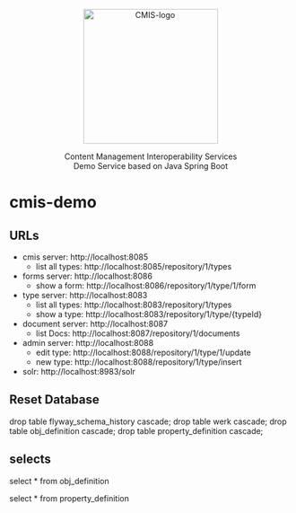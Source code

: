 

<p align="center">
  <img src="http://docs.oasis-open.org/cmis/CMIS/v1.1/os/images/cmis.png" alt="CMIS-logo" width="240">
  <div align="center">Content Management Interoperability Services</div>
  <div align="center">Demo Service based on Java Spring Boot</div>
</p>


# cmis-demo

## URLs
  * cmis server: http://localhost:8085
    * list all types: http://localhost:8085/repository/1/types
  * forms server: http://localhost:8086
    * show a form: http://localhost:8086/repository/1/type/1/form
  * type server: http://localhost:8083
    * list all types: http://localhost:8083/repository/1/types
    * show a type: http://localhost:8083/repository/1/type/{typeId}
  * document server: http://localhost:8087
    * list Docs: http://localhost:8087/repository/1/documents
  * admin server: http://localhost:8088
    * edit type: http://localhost:8088/repository/1/type/1/update
    * new type: http://localhost:8088/repository/1/type/insert
  * solr: http://localhost:8983/solr

## Reset Database

drop table flyway_schema_history cascade;
drop table werk cascade;
drop table obj_definition cascade;
drop table property_definition cascade;


## selects

select * from obj_definition

select * from property_definition